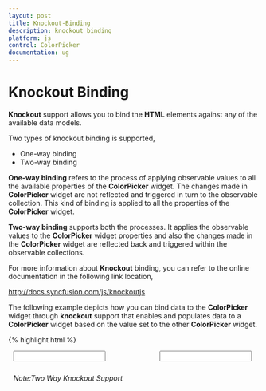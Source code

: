 ```yaml
---
layout: post
title: Knockout-Binding
description: knockout binding
platform: js
control: ColorPicker
documentation: ug
---
```


# Knockout Binding

**Knockout** support allows you to bind the **HTML** elements against any of the available data models.

Two types of knockout binding is supported,

* One-way binding
* Two-way binding

**One-way binding** refers to the process of applying observable values to all the available properties of the **ColorPicker** widget. The changes made in **ColorPicker** widget are not reflected and triggered in turn to the observable collection. This kind of binding is applied to all the properties of the **ColorPicker** widget.

**Two-way binding** supports both the processes. It applies the observable values to the **ColorPicker** widget properties and also the changes made in the **ColorPicker** widget are reflected back and triggered within the observable collections. 

For more information about **Knockout** binding, you can refer to the online documentation in the following link location,

<http://docs.syncfusion.com/js/knockoutjs>

The following example depicts how you can bind data to the **ColorPicker** widget through **knockout** support that enables and populates data to a **ColorPicker** widget based on the value set to the other **ColorPicker** widget.



{% highlight html %}


<!doctype html>
<html>
<head>
    <title>Essential Studio for JavaScript : ColorPicker - KnockOut</title>
    <meta name="viewport" content="width=device-width, initial-scale=1.0" charset="utf-8"   />
    <link href="http://cdn.syncfusion.com/{{ site.releaseversion }}/js/web/flat-azure/ej.web.all.min.css" rel="stylesheet" />
    <script src="http://cdn.syncfusion.com/js/assets/external/jquery-1.10.2.min.js"></script>
    <script src="http://cdn.syncfusion.com/js/assets/external/jquery.globalize.min.js"> </script>
    <script src="http://cdn.syncfusion.com/js/assets/external/jquery.easing.1.3.min.js"> </script>
    <script src="http://cdn.syncfusion.com/js/assets/external/knockout.min.js"></script>
    <script src="http://cdn.syncfusion.com/{{ site.releaseversion }}/js/web/ej.web.all.min.js"></script>
    <script src="http://cdn.syncfusion.com/{{ site.releaseversion }}/js/ej.widget.ko.min.js"></script>
</head>
<body>
    <div class="content-container-fluid">
        <div class="row" style="width: 100%">
            <div class="cols-sample-area" style="width: 100%">
                <div class="frame" style="width: 420px">
                    <div id="control" style="float: left; width: 70%; margin-left: 10px">
                        <input id="colorpick" data-bind="ejColorPicker: { value: value, modelType: palette }" />
                        <h6><span style="font-style: italic; font-weight: normal; position: absolute; margin-top: 5px;">Note:Two Way Knockout Support</span></h6>
                    </div>
                    <div id="binding" style="float: left; width: 23%">
                        <input id="colorpick1" data-bind="ejColorPicker: { value: value, modelType: picker }" />
                    </div>
                </div>
            </div>
        </div>
    </div>
    <script>
        window.viewModel = {
            value: ko.observable("#278787"),
            palette: ko.observable("palette"),
            picker: ko.observable("picker")
        };
        $(function () {
            ko.applyBindings(viewModel);
        });
    </script>
    <style>
        .element {
            display: inline-block;
        }

        .frame {
            width: 600px;
            border: 0px;
        }

        #control {
            width: 600px;
        }
    </style>
</body>
</html>


{% endhighlight %}



The following screenshot displays the output of the above code example.



{% include image.html url="/js/ColorPicker/Knockout-Binding_images/Knockout-Binding_img1.png" %}

